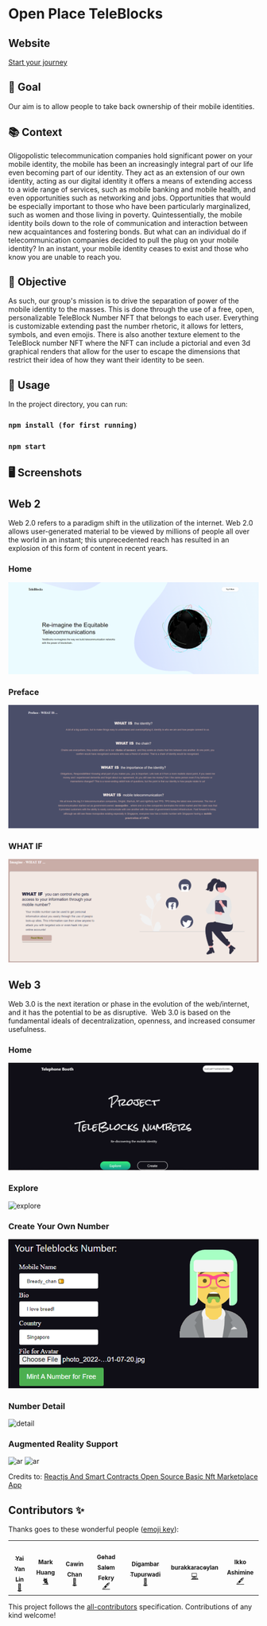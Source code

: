 # Open Place TeleBlocks

## Website 

[Start your journey](https://cawinchan.github.io/TeleBlocks/)

## 🎯 Goal

<p>
Our aim is to allow people to take back ownership of their mobile identities. 

## 📚 Context
Oligopolistic telecommunication companies hold significant power on your mobile identity, the mobile has been an increasingly integral part of our life even becoming part of our identity. They act as an extension of our own identity, acting as our digital identity it offers a means of extending access to a wide range of services, such as mobile banking and mobile health, and even opportunities such as networking and jobs. Opportunities that would be especially important to those who have been particularly marginalized, such as women and those living in poverty. Quintessentially, the mobile identity boils down to the role of communication and interaction between new acquaintances and fostering bonds. But what can an individual do if telecommunication companies decided to pull the plug on your mobile identity? In an instant, your mobile identity ceases to exist and those who know you are unable to reach you. 

## 💪 Objective

As such, our group's mission is to drive the separation of power of the mobile identity to the masses. This is done through the use of a free, open, personalizable TeleBlock Number NFT that belongs to each user. Everything is customizable extending past the number rhetoric, it allows for letters, symbols, and even emojis. There is also another texture element to the TeleBlock number NFT where the NFT can include a pictorial and even 3d graphical renders that allow for the user to escape the dimensions that restrict their idea of how they want their identity to be seen.
  
## 🔮 Usage
In the project directory, you can run:

### `npm install (for first running)`
### `npm start`


## 🖥️ Screenshots 
 
## Web 2
Web 2.0 refers to a paradigm shift in the utilization of the internet. Web 2.0 allows user-generated material to be viewed by millions of people all over the world in an instant; this unprecedented reach has resulted in an explosion of this form of content in recent years.
 
### Home

![homepage](docs/images/homepage.png)
 
 ### Preface

![preface](docs/images/preface.png)
 
 ### WHAT IF

![imagine](docs/images/Imagine.png)


## Web 3
Web 3.0 is the next iteration or phase in the evolution of the web/internet, and it has the potential to be as disruptive.  Web 3.0 is based on the fundamental ideals of decentralization, openness, and increased consumer usefulness.
 
### Home

![home](docs/images/Telebooth.png)

### Explore

![explore](docs/images/explore.png)
 
### Create Your Own Number
![number](docs/images/mint_nft.png)

### Number Detail
![detail](docs/images/nft-detail.png)

### Augmented Reality Support
![ar](https://user-images.githubusercontent.com/52113663/158027335-daa154ab-4f15-4cdb-82b8-9cabd4f415e9.png)
![ar](https://user-images.githubusercontent.com/52113663/158027735-91607437-b157-4076-996f-e0825745fbaf.png)
 
Credits to: [Reactjs And Smart Contracts Open Source Basic Nft Marketplace App](https://github.com/yessGlory17/nft-marketplace)

## Contributors ✨

Thanks goes to these wonderful people ([emoji key](https://allcontributors.org/docs/en/emoji-key)):

<!-- ALL-CONTRIBUTORS-LIST:START - Do not remove or modify this section -->
<!-- prettier-ignore-start -->
<!-- markdownlint-disable -->
<table>
  <tr>
   <td align="center"><a href="https://github.com/ohyamn"><img src="https://avatars.githubusercontent.com/ohyamn?v=4?s=100" width="100px;" alt=""/><br /><sub><b>Yai Yan Lin</b></sub></a><br /><a href="#content-ohyamn" title="Content">🍠</a></td>
   <td align="center"><a href="https://github.com/MarkHershey"><img src="https://avatars.githubusercontent.com/MarkHershey?v=4?s=100" width="100px;" alt=""/><br /><sub><b>Mark Huang</b></sub></a><br /><a href="#content-MarkHershey" title="Web2">🐈</a></td>
   <td align="center"><a href="https://github.com/Cawinchan"><img src="https://avatars.githubusercontent.com/Cawinchan?v=4?s=100" width="100px;" alt=""/><br /><sub><b>Cawin Chan</b></sub></a><br /><a href="#content-Cawinchan" title="Web3">🍞</a></td>
    <td align="center"><a href="https://github.com/GehadSalemFekry"><img src="https://avatars.githubusercontent.com/u/57755639?v=4?s=100" width="100px;" alt=""/><br /><sub><b>Gehad Salem Fekry</b></sub></a><br /><a href="#content-GehadSalemFekry" title="Content">🖋</a></td>
    <td align="center"><a href="https://github.com/digambar-t7"><img src="https://avatars.githubusercontent.com/u/92970968?v=4?s=100" width="100px;" alt=""/><br /><sub><b>Digambar Tupurwadi</b></sub></a><br /><a href="https://github.com/yessGlory17/nft-marketplace/issues?q=author%3Adigambar-t7" title="Bug reports">🐛</a></td>
    <td align="center"><a href="https://github.com/burakkaraceylan"><img src="https://avatars.githubusercontent.com/u/84451726?v=4?s=100" width="100px;" alt=""/><br /><sub><b>burakkaraceylan</b></sub></a><br /><a href="https://github.com/yessGlory17/nft-marketplace/commits?author=burakkaraceylan" title="Code">💻</a></td>
    <td align="center"><a href="https://bandism.net/"><img src="https://avatars.githubusercontent.com/u/22633385?v=4?s=100" width="100px;" alt=""/><br /><sub><b>Ikko Ashimine</b></sub></a><br /><a href="#content-eltociear" title="Content">🖋</a></td>
  </tr>
</table>

<!-- markdownlint-restore -->
<!-- prettier-ignore-end -->

<!-- ALL-CONTRIBUTORS-LIST:END -->

This project follows the [all-contributors](https://github.com/all-contributors/all-contributors) specification. Contributions of any kind welcome!

